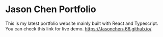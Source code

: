 # Jason Chen Portfolio

This is my latest portfolio website mainly built with React and Typescript.
You can check this link for live demo. https://Jasonchen-66.github.io/
